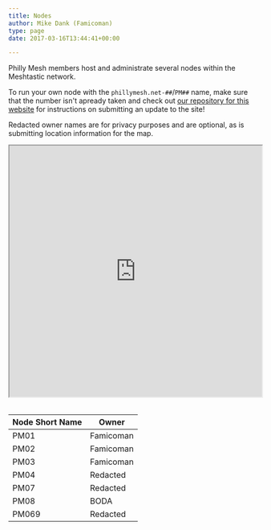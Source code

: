 ```yaml
---
title: Nodes
author: Mike Dank (Famicoman)
type: page
date: 2017-03-16T13:44:41+00:00

---
```

Philly Mesh members host and administrate several nodes within the Meshtastic network.

To run your own node with the `phillymesh.net-##`/`PM##` name, make sure that the number isn't apready taken and check out [our repository for this website](https://github.com/phillymesh/phillymesh.net) for instructions on submitting an update to the site!

Redacted owner names are for privacy purposes and are optional, as is submitting location information for the map.

<iframe src="https://www.google.com/maps/d/u/0/embed?mid=1Zi9XvyqAW56dq4zsYGZdge8KWYaxoxk&ehbc=2E312F&noprof=1" width="100%" height="500"></iframe><br><br>
  
| Node Short Name   | Owner       |
| ----------- | ----------- |
| PM01        | Famicoman   |
| PM02        | Famicoman   |
| PM03        | Famicoman   |
| PM04        | Redacted    |
| PM07        | Redacted    |
| PM08        | BODA        |
| PM069       | Redacted    |
